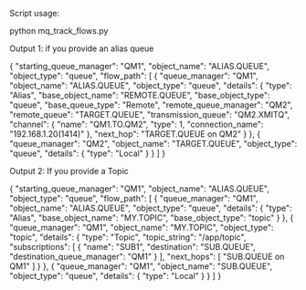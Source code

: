 Script usage:

python mq_track_flows.py

Output 1: if you provide an alias queue

{
  "starting_queue_manager": "QM1",
  "object_name": "ALIAS.QUEUE",
  "object_type": "queue",
  "flow_path": [
    {
      "queue_manager": "QM1",
      "object_name": "ALIAS.QUEUE",
      "object_type": "queue",
      "details": {
        "type": "Alias",
        "base_object_name": "REMOTE.QUEUE",
        "base_object_type": "queue",
        "base_queue_type": "Remote",
        "remote_queue_manager": "QM2",
        "remote_queue": "TARGET.QUEUE",
        "transmission_queue": "QM2.XMITQ",
        "channel": {
          "name": "QM1.TO.QM2",
          "type": 1,
          "connection_name": "192.168.1.20(1414)"
        },
        "next_hop": "TARGET.QUEUE on QM2"
      }
    },
    {
      "queue_manager": "QM2",
      "object_name": "TARGET.QUEUE",
      "object_type": "queue",
      "details": {
        "type": "Local"
      }
    }
  ]
}




Output 2: If you provide a Topic

{
  "starting_queue_manager": "QM1",
  "object_name": "ALIAS.QUEUE",
  "object_type": "queue",
  "flow_path": [
    {
      "queue_manager": "QM1",
      "object_name": "ALIAS.QUEUE",
      "object_type": "queue",
      "details": {
        "type": "Alias",
        "base_object_name": "MY.TOPIC",
        "base_object_type": "topic"
      }
    },
    {
      "queue_manager": "QM1",
      "object_name": "MY.TOPIC",
      "object_type": "topic",
      "details": {
        "type": "Topic",
        "topic_string": "/app/topic",
        "subscriptions": [
          {
            "name": "SUB1",
            "destination": "SUB.QUEUE",
            "destination_queue_manager": "QM1"
          }
        ],
        "next_hops": [
          "SUB.QUEUE on QM1"
        ]
      }
    },
    {
      "queue_manager": "QM1",
      "object_name": "SUB.QUEUE",
      "object_type": "queue",
      "details": {
        "type": "Local"
      }
    }
  ]
}
